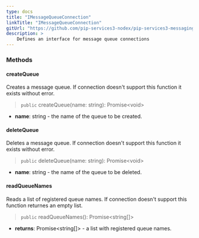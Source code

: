 ```yaml
---
type: docs
title: "IMessageQueueConnection"
linkTitle: "IMessageQueueConnection"
gitUrl: "https://github.com/pip-services3-nodex/pip-services3-messaging-nodex"
description: >
    Defines an interface for message queue connections
---
```


### Methods

#### createQueue
Creates a message queue.
If connection doesn't support this function it exists without error.

> `public` createQueue(name: string): Promise\<void\>

- **name**: string - the name of the queue to be created.

#### deleteQueue
Deletes a message queue.
If connection doesn't support this function it exists without error.

> `public` deleteQueue(name: string): Promise\<void\>

- **name**: string - the name of the queue to be deleted.

#### readQueueNames
Reads a list of registered queue names. If connection doesn't support this function returnes an empty list.

> `public` readQueueNames(): Promise<string[]>

- **returns**: Promise<string[]> - a list with registered queue names.

